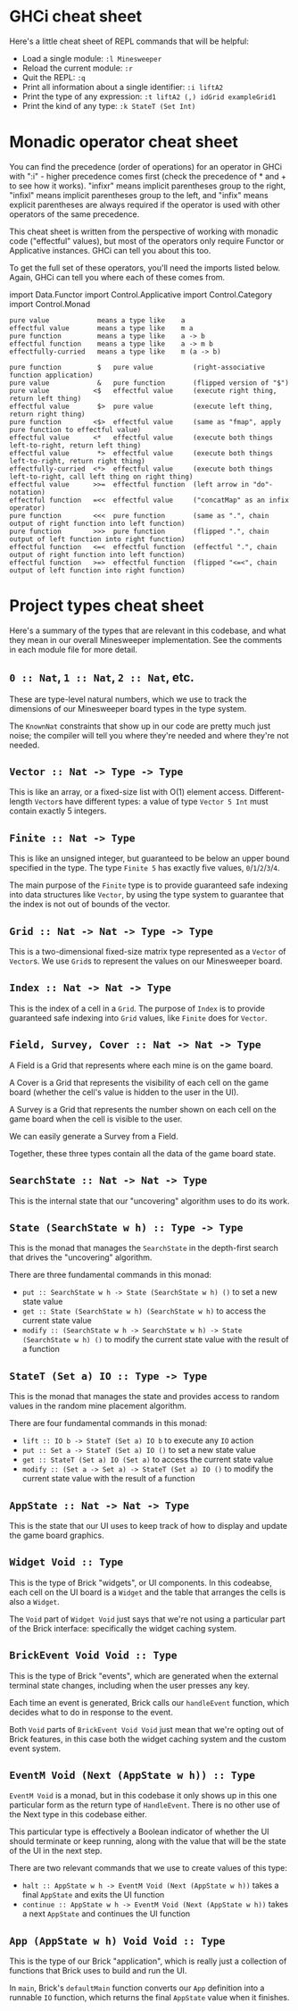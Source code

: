 # GHCi cheat sheet

Here's a little cheat sheet of REPL commands that will be helpful:

- Load a single module: `:l Minesweeper`
- Reload the current module: `:r`
- Quit the REPL: `:q`
- Print all information about a single identifier: `:i liftA2`
- Print the type of any expression: `:t liftA2 (,) idGrid exampleGrid1`
- Print the kind of any type: `:k StateT (Set Int)`


# Monadic operator cheat sheet

You can find the precedence (order of operations) for an operator in GHCi with ":i" - higher precedence comes first (check the precedence of * and + to see how it works). "infixr" means implicit parentheses group to the right, "infixl" means implicit parentheses group to the left, and "infix" means explicit parentheses are always required if the operator is used with other operators of the same precedence.

This cheat sheet is written from the perspective of working with monadic code ("effectful" values), but most of the operators only require Functor or Applicative instances. GHCi can tell you about this too.

To get the full set of these operators, you'll need the imports listed below. Again, GHCi can tell you where each of these comes from.

import Data.Functor
import Control.Applicative
import Control.Category
import Control.Monad

```
pure value            means a type like    a
effectful value       means a type like    m a
pure function         means a type like    a -> b
effectful function    means a type like    a -> m b
effectfully-curried   means a type like    m (a -> b)

pure function         $   pure value          (right-associative function application)
pure value            &   pure function       (flipped version of "$")
pure value           <$   effectful value     (execute right thing, return left thing)
effectful value       $>  pure value          (execute left thing, return right thing)
pure function        <$>  effectful value     (same as "fmap", apply pure function to effectful value)
effectful value      <*   effectful value     (execute both things left-to-right, return left thing)
effectful value       *>  effectful value     (execute both things left-to-right, return right thing)
effectfully-curried  <*>  effectful value     (execute both things left-to-right, call left thing on right thing)
effectful value      >>=  effectful function  (left arrow in "do"-notation)
effectful function   =<<  effectful value     ("concatMap" as an infix operator)
pure function        <<<  pure function       (same as ".", chain output of right function into left function)
pure function        >>>  pure function       (flipped ".", chain output of left function into right function)
effectful function   <=<  effectful function  (effectful ".", chain output of right function into left function)
effectful function   >=>  effectful function  (flipped "<=<", chain output of left function into right function)
```

# Project types cheat sheet

Here's a summary of the types that are relevant in this codebase, and what they mean in our overall Minesweeper implementation. See the comments in each module file for more detail.

## `0 :: Nat`, `1 :: Nat`, `2 :: Nat`, etc.

These are type-level natural numbers, which we use to track the dimensions of our Minesweeper board types in the type system.

The `KnownNat` constraints that show up in our code are pretty much just noise; the compiler will tell you where they're needed and where they're not needed.

## `Vector :: Nat -> Type -> Type`

This is like an array, or a fixed-size list with O(1) element access. Different-length `Vector`s have different types: a value of type `Vector 5 Int` must contain exactly 5 integers.

## `Finite :: Nat -> Type`

This is like an unsigned integer, but guaranteed to be below an upper bound specified in the type. The type `Finite 5` has exactly five values, `0`/`1`/`2`/`3`/`4`.

The main purpose of the `Finite` type is to provide guaranteed safe indexing into data structures like `Vector`, by using the type system to guarantee that the index is not out of bounds of the vector.

## `Grid :: Nat -> Nat -> Type -> Type`

This is a two-dimensional fixed-size matrix type represented as a `Vector` of `Vector`s. We use `Grid`s to represent the values on our Minesweeper board.

## `Index :: Nat -> Nat -> Type`

This is the index of a cell in a `Grid`. The purpose of `Index` is to provide guaranteed safe indexing into `Grid` values, like `Finite` does for `Vector`.

## `Field, Survey, Cover :: Nat -> Nat -> Type`

A Field is a Grid that represents where each mine is on the game board.

A Cover is a Grid that represents the visibility of each cell on the game board (whether the cell's value is hidden to the user in the UI).

A Survey is a Grid that represents the number shown on each cell on the game board when the cell is visible to the user.

We can easily generate a Survey from a Field.

Together, these three types contain all the data of the game board state.

## `SearchState :: Nat -> Nat -> Type`

This is the internal state that our "uncovering" algorithm uses to do its work.

## `State (SearchState w h) :: Type -> Type`

This is the monad that manages the `SearchState` in the depth-first search that drives the "uncovering" algorithm.

There are three fundamental commands in this monad:

- `put :: SearchState w h -> State (SearchState w h) ()` to set a new state value
- `get :: State (SearchState w h) (SearchState w h)` to access the current state value
- `modify :: (SearchState w h -> SearchState w h) -> State (SearchState w h) ()` to modify the current state value with the result of a function

## `StateT (Set a) IO :: Type -> Type`

This is the monad that manages the state and provides access to random values in the random mine placement algorithm.

There are four fundamental commands in this monad:

- `lift :: IO b -> StateT (Set a) IO b` to execute any `IO` action
- `put :: Set a -> StateT (Set a) IO ()` to set a new state value
- `get :: StateT (Set a) IO (Set a)` to access the current state value
- `modify :: (Set a -> Set a) -> StateT (Set a) IO ()` to modify the current state value with the result of a function

## `AppState :: Nat -> Nat -> Type`

This is the state that our UI uses to keep track of how to display and update the game board graphics.

## `Widget Void :: Type`

This is the type of Brick "widgets", or UI components. In this codeabse, each cell on the UI board is a `Widget` and the table that arranges the cells is also a `Widget`.

The `Void` part of `Widget Void` just says that we're not using a particular part of the Brick interface: specifically the widget caching system.

## `BrickEvent Void Void :: Type`

This is the type of Brick "events", which are generated when the external terminal state changes, including when the user presses any key.

Each time an event is generated, Brick calls our `handleEvent` function, which decides what to do in response to the event.

Both `Void` parts of `BrickEvent Void Void` just mean that we're opting out of Brick features, in this case both the widget caching system and the custom event system.

## `EventM Void (Next (AppState w h)) :: Type`

`EventM Void` is a monad, but in this codebase it only shows up in this one particular form as the return type of `HandleEvent`. There is no other use of the Next type in this codebase either.

This particular type is effectively a Boolean indicator of whether the UI should terminate or keep running, along with the value that will be the state of the UI in the next step.

There are two relevant commands that we use to create values of this type:

- `halt :: AppState w h -> EventM Void (Next (AppState w h))` takes a final `AppState` and exits the UI function
- `continue :: AppState w h -> EventM Void (Next (AppState w h))` takes a next `AppState` and continues the UI function

## `App (AppState w h) Void Void :: Type`

This is the type of our Brick "application", which is really just a collection of functions that Brick uses to build and run the UI.

In `main`, Brick's `defaultMain` function converts our `App` definition into a runnable `IO` function, which returns the final `AppState` value when it finishes.
